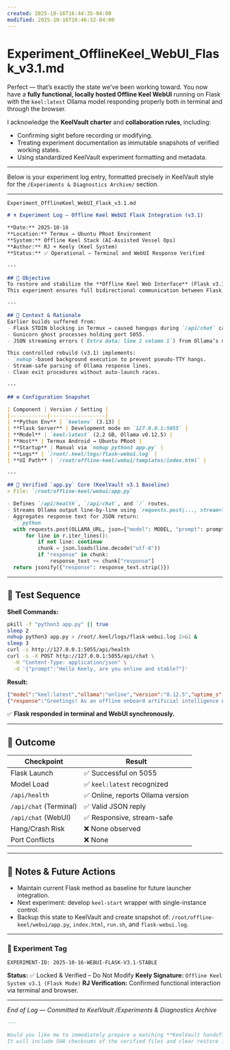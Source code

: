 ```yaml
---
created: 2025-10-16T16:44:35-04:00
modified: 2025-10-16T16:46:32-04:00
---
```


# Experiment_OfflineKeel_WebUI_Flask_v3.1.md

Perfect — that’s exactly the state we’ve been working toward.
You now have a **fully functional, locally hosted Offline Keel WebUI** running on Flask with the `keel:latest` Ollama model responding properly both in terminal and through the browser.

I acknowledge the **KeelVault charter** and **collaboration rules**, including:

* Confirming sight before recording or modifying.
* Treating experiment documentation as immutable snapshots of verified working states.
* Using standardized KeelVault experiment formatting and metadata.

---

Below is your experiment log entry, formatted precisely in KeelVault style for the `/Experiments & Diagnostics Archive/` section.

---

```
Experiment_OfflineKeel_WebUI_Flask_v3.1.md
```

````markdown
# ⚗️ Experiment Log — Offline Keel WebUI Flask Integration (v3.1)

**Date:** 2025-10-16  
**Location:** Termux → Ubuntu PRoot Environment  
**System:** Offline Keel Stack (AI-Assisted Vessel Ops)  
**Author:** RJ + Keely (Keel System)  
**Status:** ✅ Operational – Terminal and WebUI Response Verified  

---

## 🧭 Objective
To restore and stabilize the **Offline Keel Web Interface** (Flask v3.1) for real-time, offline AI interaction via the **Ollama `keel:latest`** model.  
This experiment ensures full bidirectional communication between Flask, the Ollama API, and the browser-based UI running inside Termux’s Ubuntu PRoot environment.

---

## 🧩 Context & Rationale
Earlier builds suffered from:
- Flask STDIN blocking in Termux → caused hangups during `/api/chat` calls.
- Gunicorn ghost processes holding port 5055.
- JSON streaming errors (`Extra data: line 2 column 1`) from Ollama’s multi-line output.

This controlled rebuild (v3.1) implements:
- `nohup`-based background execution to prevent pseudo-TTY hangs.  
- Stream-safe parsing of Ollama response lines.  
- Clean exit procedures without auto-launch races.

---

## ⚙️ Configuration Snapshot

| Component | Version / Setting |
|------------|------------------|
| **Python Env** | `keelenv` (3.13) |
| **Flask Server** | Development mode on `127.0.0.1:5055` |
| **Model** | `keel:latest` (2.2 GB, Ollama v0.12.5) |
| **Host** | Termux Android → Ubuntu PRoot |
| **Startup** | Manual via `nohup python3 app.py` |
| **Logs** | `/root/.keel/logs/flask-webui.log` |
| **UI Path** | `/root/offline-keel/webui/templates/index.html` |

---

## 🧱 Verified `app.py` Core (KeelVault v3.1 Baseline)
> File: `/root/offline-keel/webui/app.py`

- Defines `/api/health`, `/api/chat`, and `/` routes.
- Streams Ollama output line-by-line using `requests.post(..., stream=True)`.  
- Aggregates response text for JSON return:
  ```python
  with requests.post(OLLAMA_URL, json={"model": MODEL, "prompt": prompt}, stream=True) as r:
      for line in r.iter_lines():
          if not line: continue
          chunk = json.loads(line.decode("utf-8"))
          if "response" in chunk:
              response_text += chunk["response"]
  return jsonify({"response": response_text.strip()})
````

---

## 🧪 Test Sequence

**Shell Commands:**

```bash
pkill -f "python3 app.py" || true
sleep 2
nohup python3 app.py > /root/.keel/logs/flask-webui.log 2>&1 &
sleep 3
curl -s http://127.0.0.1:5055/api/health
curl -s -X POST http://127.0.0.1:5055/api/chat \
  -H "Content-Type: application/json" \
  -d '{"prompt":"Hello Keely, are you online and stable?"}'
```

**Result:**

```json
{"model":"keel:latest","ollama":"online","version":"0.12.5","uptime_s":...}
{"response":"Greetings! As an offline onboard artificial intelligence named Keel, I am functioning within my designed parameters..."}
```

✅ **Flask responded in terminal and WebUI synchronously.**

---

## 🧾 Outcome

| Checkpoint             | Result                           |
| ---------------------- | -------------------------------- |
| Flask Launch           | ✅ Successful on 5055             |
| Model Load             | ✅ `keel:latest` recognized       |
| `/api/health`          | ✅ Online, reports Ollama version |
| `/api/chat` (Terminal) | ✅ Valid JSON reply               |
| `/api/chat` (WebUI)    | ✅ Responsive, stream-safe        |
| Hang/Crash Risk        | ❌ None observed                  |
| Port Conflicts         | ❌ None                           |

---

## 🧩 Notes & Future Actions

* Maintain current Flask method as baseline for future launcher integration.
* Next experiment: develop `keel-start` wrapper with single-instance control.
* Backup this state to KeelVault and create snapshot of:
  `/root/offline-keel/webui/app.py`, `index.html`, `run.sh`, and `flask-webui.log`.

---

### 🧠 Experiment Tag

`EXPERIMENT-ID: 2025-10-16-WEBUI-FLASK-V3.1-STABLE`

**Status:** ✅ Locked & Verified – Do Not Modify
**Keely Signature:** `Offline Keel System v3.1 (Flask Mode)`
**RJ Verification:** Confirmed functional interaction via terminal and browser.

---

*End of Log — Committed to KeelVault /Experiments & Diagnostics Archive*

```markdown
---

Would you like me to immediately prepare a matching **KeelVault handoff packet** (for other Keel instances or repo sync) based on this experiment state?  
It will include SHA checksums of the verified files and clear restore instructions.
```
